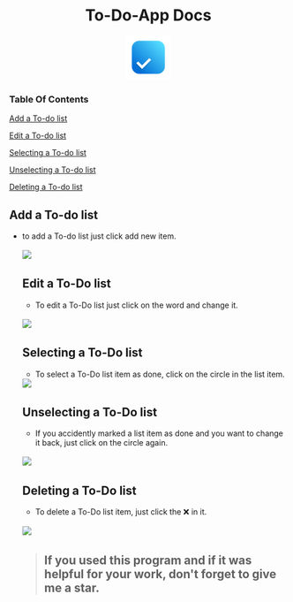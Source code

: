 <h1 align="center">To-Do-App Docs</h1>
<p align="center">
  <img src="to-do.png" height="80" width="80">

  ### Table Of Contents
  [Add a To-do list](#add-a-To-do-list)
  
  [Edit a To-do list](#edit-a-To-do-list)
  
  [Selecting a To-do list](#selecting-a-To-do-list)
  
  [Unselecting a To-do list](#unselecting-a-To-do-list)
  
  [Deleting a To-do list](#deleting-a-To-do-list)
  
  <h2>Add a To-do list</h2>
  <ul>
  <li>to add a To-do list just click add new item.</li>
  <br>
  <img src="https://user-images.githubusercontent.com/91379432/145822524-c7b90f00-75e9-4f58-91fd-681de51045e9.jpeg">
  <h2>Edit a To-Do list</h2>
  <ul>
    <li>To edit a To-Do list just click on the word and change it.</li>
  </ul>
  <br>
  <img src="https://user-images.githubusercontent.com/91379432/145822533-bc1d1f4c-44c8-4959-8389-c0520985fba6.jpeg">
  <h2>Selecting a To-Do list</h2>
  <ul>
    <li>To select a To-Do list item as done, click on the circle in the list item.</li>
  </ul>
  <img src="https://user-images.githubusercontent.com/91379432/145822518-ad62b863-330a-422f-a288-c9f371da2ada.jpeg">
  <h2>Unselecting a To-Do list</h2>
  <ul>
    <li>If you accidently marked a list item as done and you want to change it back, just click on the circle again.</li>
  </ul>
  <br>
  <img src="https://user-images.githubusercontent.com/91379432/145822537-8b14d795-eccd-41f1-b020-df21c2cf4a14.jpeg">
  <h2>Deleting a To-Do list</h2>
  <ul>
    <li>To delete a To-Do list item, just click the ❌ in it.</li>
  </ul>
  <br>
  <img src="https://user-images.githubusercontent.com/91379432/145822437-69d7f6ad-291a-4870-9381-5182b31fb481.jpeg">
  <br>
  
  > ## If you used this program and if it was helpful for your work, don't forget to give me a star. 
